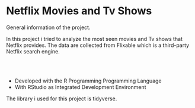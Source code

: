 <h1> Netflix Movies and Tv Shows </h1>
<p> General information of the project. </p>
In this project i tried to analyze the most seen movies and Tv shows that Netflix provides. The data are  collected from Flixable which is a third-party Netflix search engine.

<br> <br>

- Developed with the R Programming Programming Language
- With RStudio as Integrated Development Environment <br>

<p>The library i used for this project is tidyverse. </p>

